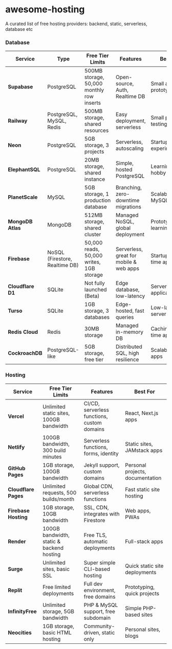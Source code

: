 # awesome-hosting
A curated list of free hosting providers: backend, static, serverless, database etc

### Database
| Service             | Type         | Free Tier Limits | Features | Best For |
|---------------------|-------------|------------------|----------|----------|
| **Supabase**       | PostgreSQL  | 500MB storage, 50,000 monthly row inserts | Open-source, Auth, Realtime DB | Small apps, prototypes |
| **Railway**        | PostgreSQL, MySQL, Redis | 500MB storage, shared resources | Easy deployment, serverless | Small projects, testing |
| **Neon**           | PostgreSQL  | 5GB storage, 3 projects | Serverless, autoscaling | Startups, experimentation |
| **ElephantSQL**    | PostgreSQL  | 20MB storage, shared instance | Simple, hosted PostgreSQL | Learning, hobby projects |
| **PlanetScale**    | MySQL        | 5GB storage, 1 production database | Branching, zero-downtime migrations | Scalable MySQL apps |
| **MongoDB Atlas**  | MongoDB      | 512MB storage, shared cluster | Managed NoSQL, global deployment | Prototyping, learning |
| **Firebase**       | NoSQL (Firestore, Realtime DB) | 50,000 reads, 50,000 writes, 1GB storage | Serverless, great for mobile & web apps | Startups, real-time apps |
| **Cloudflare D1**  | SQLite      | Not fully launched (Beta) | Edge database, low-latency | Serverless applications |
| **Turso**          | SQLite      | 1GB storage, 3 databases | Edge-hosted, fast queries | Low-latency, serverless |
| **Redis Cloud**    | Redis       | 30MB storage | Managed in-memory DB | Caching, real-time apps |
| **CockroachDB**    | PostgreSQL-like | 5GB storage, free tier | Distributed SQL, high resilience | Scalable cloud apps |


### Hosting
| Service           | Free Tier Limits        | Features | Best For |
|------------------|------------------------|----------|----------|
| **Vercel**      | Unlimited static sites, 100GB bandwidth | CI/CD, serverless functions, custom domains | React, Next.js apps |
| **Netlify**     | 100GB bandwidth, 300 build minutes | Serverless functions, forms, identity | Static sites, JAMstack apps |
| **GitHub Pages** | 1GB storage, 100GB bandwidth | Jekyll support, custom domains | Personal projects, documentation |
| **Cloudflare Pages** | Unlimited requests, 500 builds/month | Global CDN, serverless functions | Fast static site hosting |
| **Firebase Hosting** | 1GB storage, 10GB bandwidth | SSL, CDN, integrates with Firestore | Web apps, PWAs |
| **Render**      | 100GB bandwidth, static & backend hosting | Free TLS, automatic deployments | Full-stack apps |
| **Surge**       | Unlimited sites, basic SSL | Super simple CLI-based hosting | Quick static site deployments |
| **Replit**      | Free limited deployments | Full dev environment, free domains | Prototyping, quick projects |
| **InfinityFree** | Unlimited storage, 5GB bandwidth | PHP & MySQL support, free subdomain | Simple PHP-based sites |
| **Neocities**   | 1GB storage, basic HTML hosting | Community-driven, static only | Personal sites, blogs |
